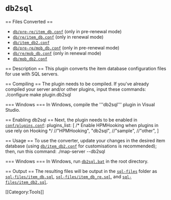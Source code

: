 # `db2sql`

== Files Converted ==
* [`db/pre-re/item_db.conf`](https://github.com/HerculesWS/Hercules/blob/stable/db/pre-re/item_db.conf) (only in pre-renewal mode)
* [`db/re/item_db.conf`](https://github.com/HerculesWS/Hercules/blob/stable/db/re/item_db.conf) (only in renewal mode)
* [`db/item_db2.conf`](https://github.com/HerculesWS/Hercules/blob/stable/db/item_db2.conf)
* [`db/pre-re/mob_db.conf`](https://github.com/HerculesWS/Hercules/blob/stable/db/pre-re/mob_db.conf) (only in pre-renewal mode)
* [`db/re/mob_db.conf`](https://github.com/HerculesWS/Hercules/blob/stable/db/re/mob_db.conf) (only in renewal mode)
* [`db/mob_db2.conf`](https://github.com/HerculesWS/Hercules/blob/stable/db/mob_db2.conf)

== Description ==
This plugin converts the item database configuration files for use with SQL servers.


== Compiling ==
The plugin needs to be compiled. If you've already compiled your server and/or other plugins, input these commands:
 ./configure
 make plugin.db2sql

=== Windows ===
In Windows, compile the '''db2sql''' plugin in Visual Studio.


== Enabling db2sql ==
Next, the plugin needs to be enabled in [`conf/plugins.conf`](https://github.com/HerculesWS/Hercules/blob/stable/conf/plugins.conf):
 plugins_list: [
 	/* Enable HPMHooking when plugins in use rely on Hooking */
 	//"HPMHooking",
 	"db2sql",
 	//"sample",
 	//"other",
 ]


== Usage ==
To use the converter, update your changes in the desired item database (using [`db/item_db2.conf`](https://github.com/HerculesWS/Hercules/blob/stable/db/item_db2.conf) for customisations is recommended); then, run this command:
 ./map-server --db2sql

=== Windows ===
In Windows, run [`db2sql.bat`](db2sql.bat) in the root directory.


== Output ==
The resulting files will be output in the [`sql-files`](https://github.com/HerculesWS/Hercules/tree/stable/sql-files) folder as [`sql-files/item_db.sql`](https://github.com/HerculesWS/Hercules/blob/stable/sql-files/item_db.sql), [`sql-files/item_db_re.sql`](https://github.com/HerculesWS/Hercules/blob/stable/sql-files/item_db_re.sql), and [`sql-files/item_db2.sql`](https://github.com/HerculesWS/Hercules/blob/stable/sql-files/item_db2.sql).


[[Category:Tools]]
